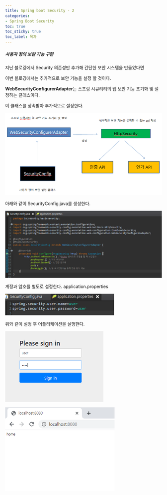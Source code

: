 ```yaml
---
title: Spring boot Security - 2
categories:
- Spring Boot Security
toc: true
toc_sticky: true
toc_label: 목차
---
```


##### 사용자 정의 보완 기능 구현



지난 블로깅에서 Security 의존성만 추가해 간단한 보안 시스템을 만들었다면

이번 블로깅에서는 추가적으로 보안 기능을 설정 할 것이다.



**WebSecurityConfigurerAdapter**는 스프링 시큐리티의 웹 보안 기능 초기화 및 설정하는 클래스이다.

이 클래스를 상속받아 추가적으로 설정한다.

![image-20210111212616335](../../assets/images/2021-01-11-spring-boot-security/image-20210111212616335.png)



아래와 같이 SecurityConfig.java를 생성한다. 

![image-20210111222814699](../../assets/images/2021-01-11-spring-boot-security/image-20210111222814699.png)

계정과 암호를 별도로 설정한다. application.properties

![image-20210111214120378](../../assets/images/2021-01-11-spring-boot-security/image-20210111214120378.png)

위와 같이 설정 후 어플리케이션을 실행한다.

![image-20210111222910375](../../assets/images/2021-01-11-spring-boot-security/image-20210111222910375.png)

![image-20210111222939502](../../assets/images/2021-01-11-spring-boot-security/image-20210111222939502.png)